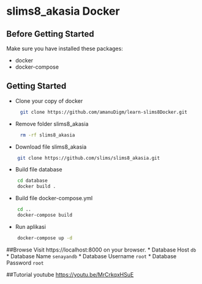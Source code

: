 slims8_akasia Docker
=============

## Before Getting Started
Make sure you have installed these packages:
 * docker
 * docker-compose

## Getting Started

 * Clone your copy of docker
```bash
     git clone https://github.com/amanuDigm/learn-slims8Docker.git
```
 * Remove folder slims8_akasia
```bash
     rm -rf slims8_akasia
```
 * Download file slims8_akasia
```bash
    git clone https://github.com/slims/slims8_akasia.git
```
 * Build file database
```bash
    cd database
    docker build .
```
 * Build file docker-compose.yml
```bash
    cd ..
    docker-compose build
```
 * Run aplikasi
```bash
    docker-compose up -d
```
##Browse
    Visit https://localhost:8000 on your browser.
    * Database Host ``db``
    * Database Name `senayandb`
    * Database Username `root`
    * Database Password `root`

##Tutorial youtube
     https://youtu.be/MrCrkqxHSuE
